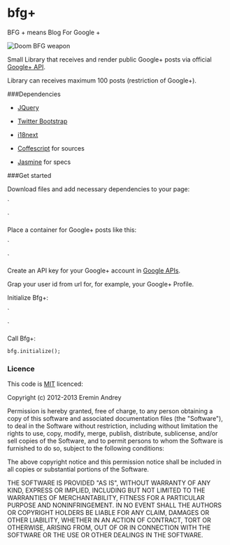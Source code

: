 bfg+
=====

BFG + means Blog For Google +

![Doom BFG weapon](http://games.compulenta.ru/upload/iblock/ae7/bfg.jpg)

Small Library that receives and render public Google+ posts via official [Google+ API](https://developers.google.com/+/api/). 

Library can receives maximum 100 posts (restriction of Google+).

###Dependencies

*   [JQuery](http://jquery.com/)
*   [Twitter Bootstrap](http://twitter.github.com/bootstrap/index.html)
*   [i18next](http://i18next.com)

*   [Coffescript](http://coffeescript.org/) for sources
*   [Jasmine](http://pivotal.github.com/jasmine/) for specs

###Get started

Download files and add necessary dependencies to your page:

`
  <link href="css/bootstrap.min.css" rel="stylesheet" media="screen">
  <link href="css/bfg.css" rel="stylesheet" media="screen">
  <script src="http://code.jquery.com/jquery-latest.js"></script>
  <script src="js/bootstrap.min.js"></script>
  <script src="js/i18next.min.js"></script>
  <script src="sources/bfg.js"></script>
`

Place a container for Google+ posts like this:

`
  <div id="bfg-sample"></div>
`

Create an API key for your Google+ account in [Google APIs](https://code.google.com/apis/console/b/0/).

Grap your user id from url for, for example, your Google+ Profile.

Initialize Bfg+:

`
  <script>
    var bfg = new Bfg({
      dom:'#DOM_ID',
      api:'API_KEY',
      user:'GOOGLE+_USER_ID',
      locale:'en-US',
      count:100
    });
  </script>
`

Call Bfg+:

`
  bfg.initialize();
`

### Licence

This code is [MIT][mit] licenced:

Copyright (c) 2012-2013 Eremin Andrey

Permission is hereby granted, free of charge, to any person obtaining a copy of this software and associated documentation files (the "Software"), to deal in the Software without restriction, including without limitation the rights to use, copy, modify, merge, publish, distribute, sublicense, and/or sell copies of the Software, and to permit persons to whom the Software is furnished to do so, subject to the following conditions:

The above copyright notice and this permission notice shall be included in all copies or substantial portions of the Software.

THE SOFTWARE IS PROVIDED "AS IS", WITHOUT WARRANTY OF ANY KIND, EXPRESS OR IMPLIED, INCLUDING BUT NOT LIMITED TO THE WARRANTIES OF MERCHANTABILITY, FITNESS FOR A PARTICULAR PURPOSE AND NONINFRINGEMENT. IN NO EVENT SHALL THE AUTHORS OR COPYRIGHT HOLDERS BE LIABLE FOR ANY CLAIM, DAMAGES OR OTHER LIABILITY, WHETHER IN AN ACTION OF CONTRACT, TORT OR OTHERWISE, ARISING FROM, OUT OF OR IN CONNECTION WITH THE SOFTWARE OR THE USE OR OTHER DEALINGS IN THE SOFTWARE.


[mit]: http://www.opensource.org/licenses/mit-license.php
[murmur]: http://en.wikipedia.org/wiki/MurmurHash
[research]: https://panopticlick.eff.org/browser-uniqueness.pdf